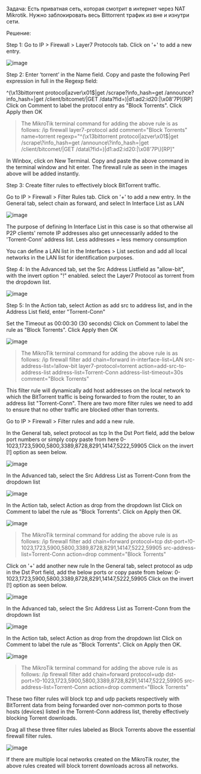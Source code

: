Задача: Есть приватная сеть, которая смотрит в интернет через NAT Mikrotik. Нужно заблокировать весь Bittorrent трафик из вне и изнутри сети.

Решение: 

Step 1: Go to IP > Firewall > Layer7 Protocols tab. Click on '+' to add a new entry.

![image](https://github.com/busuek/documentation_systemadmin/assets/101875725/2e2de429-c15d-43cf-80ae-edde48061154)

Step 2: Enter ‘torrent’ in the Name field. Copy and paste the following Perl expression in full in the Regexp field:

^(\x13bittorrent protocol|azver\x01$|get /scrape\?info_hash=get /announce\?info_hash=|get /client/bitcomet/|GET /data\?fid=)|d1:ad2:id20:|\x08'7P\)[RP]
Click on Comment to label the protocol entry as "Block Torrents". Click Apply then OK


>The MikroTik terminal command for adding the above rule is as follows:
>/ip firewall layer7-protocol add comment="Block Torrents" name=torrent regexp="^(\\x13bittorrent protocol|azver\\x01\$|get /scrape\\\?info_hash=get /announce\\\?info_hash=|get /client/bitcomet/|GET /data\\\?fid=)|d1:ad2:id20:|\\x08'7P\\)[RP]"

In Winbox, click on New Terminal. Copy and paste the above command in the terminal window and hit enter. The firewall rule as seen in the images above will be added instantly.

Step 3: Create filter rules to effectively block BitTorrent traffic.

Go to IP > Firewall > Filter Rules tab. Click on '+' to add a new entry.
In the General tab, select chain as forward, and select In Interface List as LAN

![image](https://github.com/busuek/documentation_systemadmin/assets/101875725/f53722d3-339c-43da-8298-4402e1bc6b52)

The purpose of defining In Interface List in this case is so that otherwise all P2P clients' remote IP addresses also get unnecessarily added to the 'Torrent-Conn' address list. Less addresses = less memory consumption

You can define a LAN list in the Interfaces > List section and add all local networks in the LAN list for identification purposes.

Step 4: In the Advanced tab, set the Src Address Listfield as "allow-bit", with the invert option "!" enabled.
select the Layer7 Protocol as torrent from the dropdown list.

![image](https://github.com/busuek/documentation_systemadmin/assets/101875725/aad13ba4-a467-4bf2-a7d2-ee5d5a8d188a)

Step 5: In the Action tab, select Action as add src to address list, and in the Address List field, enter "Torrent-Conn"

Set the Timeout as 00:00:30 (30 seconds)
Click on Comment to label the rule as "Block Torrents". Click Apply then OK

![image](https://github.com/busuek/documentation_systemadmin/assets/101875725/7706791d-4a4f-4a32-b821-a4fbb555f45f)

>The MikroTik terminal command for adding the above rule is as follows:
>/ip firewall filter add chain=forward in-interface-list=LAN src-address-list=!allow-bit layer7-protocol=torrent action=add-src-to-address-list address-list=Torrent-Conn address-list-timeout=30s comment="Block Torrents"

This filter rule will dynamically add host addresses on the local network to which the BitTorrent traffic is being forwarded to from the router, to an address list "Torrent-Conn".
There are two more filter rules we need to add to ensure that no other traffic are blocked other than torrents.

Go to IP > Firewall > Filter rules and add a new rule.

In the General tab, select protocol as tcp
In the Dst Port field, add the below port numbers or simply copy paste from here
0-1023,1723,5900,5800,3389,8728,8291,14147,5222,59905
Click on the invert [!] option as seen below.

![image](https://github.com/busuek/documentation_systemadmin/assets/101875725/7512262f-840d-4d53-b0ef-f4c9acd73f7b)

In the Advanced tab, select the Src Address List as Torrent-Conn from the dropdown list

![image](https://github.com/busuek/documentation_systemadmin/assets/101875725/d57ab9c4-8aa7-47b2-bfdc-3a52728f4b00)

In the Action tab, select Action as drop from the dropdown list
Click on Comment to label the rule as "Block Torrents". Click on Apply then OK.

![image](https://github.com/busuek/documentation_systemadmin/assets/101875725/3db37827-d4cb-411b-aad9-b4377ee9159a)

>The MikroTik terminal command for adding the above rule is as follows:
>/ip firewall filter add chain=forward protocol=tcp dst-port=!0-1023,1723,5900,5800,3389,8728,8291,14147,5222,59905 src-address-list=Torrent-Conn action=drop comment="Block Torrents"

Click on '+' add another new rule
In the General tab, select protocol as udp
in the Dst Port field, add the below ports or copy paste from below:
0-1023,1723,5900,5800,3389,8728,8291,14147,5222,59905
Click on the invert [!] option as seen below.

![image](https://github.com/busuek/documentation_systemadmin/assets/101875725/b01da3aa-2111-46f9-a081-6587a07adac6)

In the Advanced tab, select the Src Address List as Torrent-Conn from the dropdown list

![image](https://github.com/busuek/documentation_systemadmin/assets/101875725/bd294ed0-680c-4f37-8443-0dd78690d185)

In the Action tab, select Action as drop from the dropdown list
Click on Comment to label the rule as "Block Torrents". Click on Apply then OK.

![image](https://github.com/busuek/documentation_systemadmin/assets/101875725/d163d1a3-a5ed-432c-afef-3ff9d638273c)


>The MikroTik terminal command for adding the above rule is as follows:
>/ip firewall filter add chain=forward protocol=udp dst-port=!0-1023,1723,5900,5800,3389,8728,8291,14147,5222,59905 src-address-list=Torrent-Conn action=drop comment="Block Torrents"

These two filter rules will block tcp and udp packets respectively with BitTorrent data from being forwarded over non-common ports to those hosts (devices) listed in the Torrent-Conn address list, thereby effectively blocking Torrent downloads.

Drag all these three filter rules labeled as Block Torrents above the essential firewall filter rules.

![image](https://github.com/busuek/documentation_systemadmin/assets/101875725/1ccad7c8-38de-49f8-89c6-95fce8eecb53)

If there are multiple local networks created on the MikroTik router, the above rules created will block torrent downloads across all networks.













